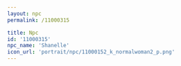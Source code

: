 ```yaml
---
layout: npc
permalink: /11000315

title: Npc
id: '11000315'
npc_name: 'Shanelle'
icon_url: 'portrait/npc/11000152_k_normalwoman2_p.png'
---
```

